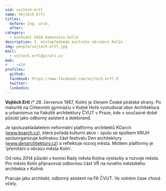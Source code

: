 ```yaml
---
uid: vojtech.ertl
name: Vojtěch Ertl
titles:
  before: Ing. arch. 
  after:
category:
  - kandidat-2018-komunalni-kolin
description: 1. místopředseda místního sdružení Kolín
img: people/vojtech-ertl.jpg
mail:
  - vojtech.ertl@pirati.cz
mob:
#  - +420
profiles:
  github:
  facebook: https://www.facebook.com/vojtech.ertl.9
  twitter:
  linkedin: 
---
```


**Vojtěch Ertl** (* 28. července 1987, Kolín) je členem České pirátské strany. Po maturitě na Církevním gymnáziu v Kutné Hoře vystudoval obor Architektura a urbanismus na Fakultě architektury ČVUT v Praze, kde v současné době působí jako odborný asistent a doktorand.

Je spoluzakladatelem neformální platformy architektů KOarch (www.koarch.cz), která pořádá kulturní akce - spolu se spolkem KRUH spoluorganizuje kolínskou část festivalu Den architektury (www.denarchitektury.cz) a reflektuje rozvoj města. Mottem platformy je 'přemítání o obrazu města Kolín'.

Od roku 2014 působí v komisi Rady města Kolína výstavby a rozvoje města. Pro město Kolín připravoval odbornou část VŘ na nového městského architekta v Kolíně.

Pracuje jako architekt, odborný asistent na FA ČVUT. Ve volném čase chová včely.
